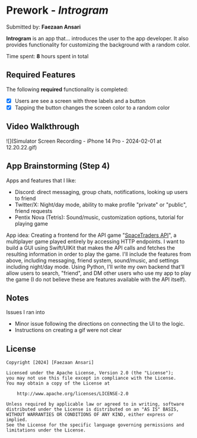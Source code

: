 # Prework - *Introgram*

Submitted by: **Faezaan Ansari**

**Introgram** is an app that... introduces the user to the app developer. It also provides functionality for customizing the background with a random color. 

Time spent: **8** hours spent in total

## Required Features

The following **required** functionality is completed:

- [X] Users are see a screen with three labels and a button
- [X] Tapping the button changes the screen color to a random color
 
## Video Walkthrough

![](Simulator Screen Recording - iPhone 14 Pro - 2024-02-01 at 12.20.22.gif)

## App Brainstorming (Step 4)

Apps and features that I like:
* Discord: direct messaging, group chats, notifications, looking up users to friend
* Twitter/X: Night/day mode, ability to make profile "private" or "public", friend requests
* Pentix Nova (Tetris): Sound/music, customization options, tutorial for playing game

App idea: Creating a frontend for the API game "[SpaceTraders API](https://spacetraders.io/)", a multiplayer game played entirely by accessing HTTP endpoints. I want to build a GUI using Swift/UIKit that makes the API calls and fetches the resulting information in order to play the game. I'll include the features from above, including messaging, friend system, sound/music, and settings including night/day mode. Using Python, I'll write my own backend that'll allow users to search, "friend", and DM other users who use my app to play the game (I do not believe these are features available with the API itself). 

## Notes

Issues I ran into
* Minor issue following the directions on connecting the UI to the logic.
* Instructions on creating a gif were not clear

## License

    Copyright [2024] [Faezaan Ansari]

    Licensed under the Apache License, Version 2.0 (the "License");
    you may not use this file except in compliance with the License.
    You may obtain a copy of the License at

        http://www.apache.org/licenses/LICENSE-2.0

    Unless required by applicable law or agreed to in writing, software
    distributed under the License is distributed on an "AS IS" BASIS,
    WITHOUT WARRANTIES OR CONDITIONS OF ANY KIND, either express or implied.
    See the License for the specific language governing permissions and
    limitations under the License.
